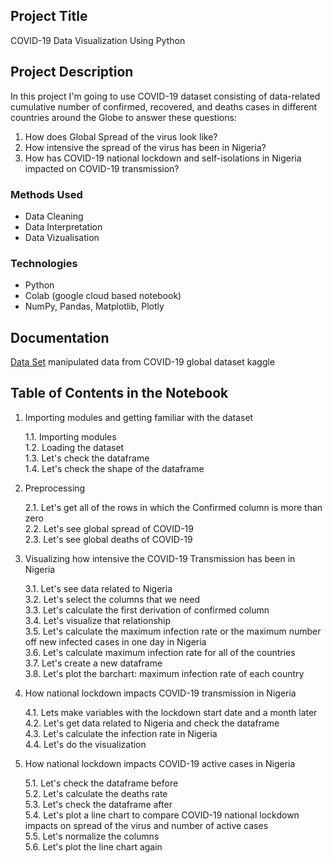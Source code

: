 ## Project Title
COVID-19 Data Visualization Using Python

## Project Description
In this project I'm going to use COVID-19 dataset consisting of data-related cumulative number of confirmed, recovered, and deaths cases in different countries around the Globe to answer these questions:
1. How does Global Spread of the virus look like?
2. How intensive the spread of the virus has been in Nigeria?
3. How has COVID-19 national lockdown and self-isolations in Nigeria impacted on COVID-19 transmission?

### Methods Used
- Data Cleaning
- Data Interpretation
- Data Vizualisation

### Technologies
- Python
- Colab (google cloud based notebook)
- NumPy, Pandas, Matplotlib, Plotly

## Documentation
[Data Set](https://bit.ly/3R0yQGY) manipulated data from COVID-19 global dataset kaggle

## Table of Contents in the Notebook

1. Importing modules and getting familiar with the dataset  

    1.1. Importing modules    
    1.2. Loading the dataset  
    1.3. Let's check the dataframe  
    1.4. Let's check the shape of the dataframe
    
2. Preprocessing  
    
    2.1. Let's get all of the rows in which the Confirmed column is more than zero  
    2.2. Let's see global spread of COVID-19  
    2.3. Let's see global deaths of COVID-19
    
3. Visualizing how intensive the COVID-19 Transmission has been in Nigeria

    3.1. Let's see data related to Nigeria  
    3.2. Let's select the columns that we need  
    3.3. Let's calculate the first derivation of confirmed column  
    3.4. Let's visualize that relationship  
    3.5. Let's calculate the maximum infection rate or the maximum number off new infected cases in one day in Nigeria  
    3.6. Let's calculate maximum infection rate for all of the countries    
    3.7. Let's create a new dataframe   
    3.8. Let's plot the barchart: maximum infection rate of each country
    
4. How national lockdown impacts COVID-19 transmission in Nigeria 

    4.1. Lets make variables with the lockdown start date and a month later  
    4.2. Let's get data related to Nigeria and check the dataframe  
    4.3. Let's calculate the infection rate in Nigeria  
    4.4. Let's do the visualization  

5. How national lockdown impacts COVID-19 active cases in Nigeria 

    5.1. Let's check the dataframe before  
    5.2. Let's calculate the deaths rate  
    5.3. Let's check the dataframe after  
    5.4. Let's plot a line chart to compare COVID-19 national lockdown impacts on spread of the virus and number of active cases  
    5.5. Let's normalize the columns  
    5.6. Let's plot the line chart again  
